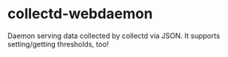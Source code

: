 collectd-webdaemon
==================

Daemon serving data collected by collectd via JSON. It supports setting/getting
thresholds, too!
